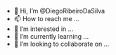 - 👋 Hi, I’m @DiegoRibeiroDaSilva
- 📫 How to reach me ...
- 👀 I’m interested in ...
- 🌱 I’m currently learning ...
- 💞️ I’m looking to collaborate on ...

<!---
DiegoRibeiroDaSilva/DiegoRibeiroDaSilva is a ✨ special ✨ repository because its `README.md` (this file) appears on your GitHub profile.
You can click the Preview link to take a look at your changes.
--->
